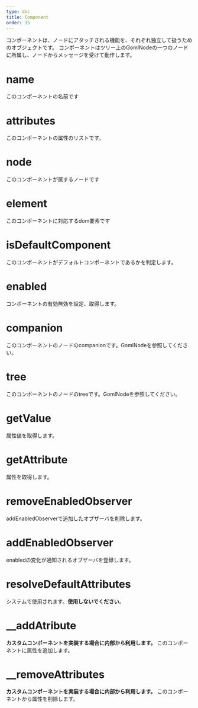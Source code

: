 ```yaml
---
type: doc
title: Component
order: 15
---
```


コンポーネントは、ノードにアタッチされる機能を、それぞれ独立して扱うためのオブジェクトです。
コンポーネントはツリー上のGomlNodeの一つのノードに所属し、ノードからメッセージを受けて動作します。

# name
このコンポーネントの名前です
# attributes
このコンポーネントの属性のリストです。
# node
このコンポーネントが属するノードです
# element
このコンポーネントに対応するdom要素です
# isDefaultComponent
このコンポーネントがデフォルトコンポーネントであるかを判定します。
# enabled
コンポーネントの有効無効を設定、取得します。
# companion
このコンポーネントのノードのcompanionです。GomlNodeを参照してください。
# tree
このコンポーネントのノードのtreeです。GomlNodeを参照してください。
# getValue
属性値を取得します。
# getAttribute
属性を取得します。
# removeEnabledObserver
addEnabledObserverで追加したオブザーバを削除します。
# addEnabledObserver
enabledの変化が通知されるオブザーバを登録します。
# resolveDefaultAttributes
システムで使用されます。**使用しないでください**。
# __addAtribute
**カスタムコンポーネントを実装する場合に内部から利用します。**
このコンポーネントに属性を追加します。
# __removeAttributes
**カスタムコンポーネントを実装する場合に内部から利用します。**
このコンポーネントから属性を削除します。
